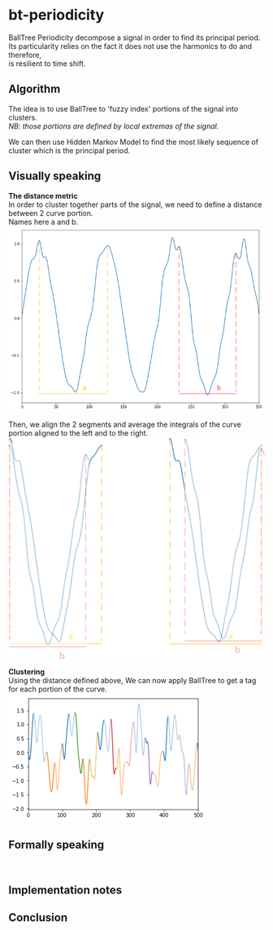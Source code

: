 bt-periodicity
===========

BallTree Periodicity decompose a signal in order to find its principal period.<br>
Its particularity relies on the fact it does not use the harmonics to do and therefore,<br>
is resilient to time shift.


## Algorithm
The idea is to use BallTree to 'fuzzy index' portions of the signal into clusters.<br>
_NB: those portions are defined by local extremas of the signal._<br>

We can then use Hidden Markov Model to find the most likely sequence of cluster which is the principal period.<br>

## Visually speaking

__The distance metric__<br>
In order to cluster together parts of the signal, we need to define a distance between 2 curve portion.<br>
Names here a and b.
![](https://raw.githubusercontent.com/pelodelfuego/bt-periodicity/master/img/curve_portion.png)


Then, we align the 2 segments and average the integrals of the curve portion aligned to the left and to the right.
![](https://raw.githubusercontent.com/pelodelfuego/bt-periodicity/master/img/alignment.gif)


__Clustering__<br>
Using the distance defined above,
We can now apply BallTree to get a tag for each portion of the curve.
![](https://raw.githubusercontent.com/pelodelfuego/bt-periodicity/master/img/signal.png)


## Formally speaking

![]()

## Implementation notes


## Conclusion

